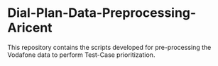 # Dial-Plan-Data-Preprocessing-Aricent
This repository contains the scripts developed for pre-processing the Vodafone data to perform Test-Case prioritization.
